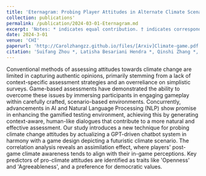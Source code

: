 ```yaml
---
title: 'Eternagram: Probing Player Attitudes in Alternate Climate Scenarios Through a ChatGPT-Driven Text Adventure'
collection: publications'
permalink: /publication/2024-03-01-Eternagram.md
excerpt: 'Notes: * indicates equal contribution. † indicates corresponding Author.'
date: 2024-3-01
venue: 'CHI'
paperurl: 'http://Carolzhangzz.github.io/files/[Arxiv]Climate-game.pdf'
citation: 'Suifang Zhou *, Latisha Besariani Hendra *, Qinshi Zhang *, Jussi Holopainen, RAY LC † (2024). <i>Conference Paper</i>.'
---
```



Conventional methods of assessing attitudes towards climate change are limited in capturing authentic opinions, primarily stemming from a lack of context-specific assessment strategies and an overreliance on simplistic surveys. Game-based assessments have demonstrated the ability to overcome these issues by immersing participants in engaging gameplay within carefully crafted, scenario-based environments. Concurrently, advancements in AI and Natural Language Processing (NLP) show promise in enhancing the gamified testing environment, achieving this by generating context-aware, human-like dialogues that contribute to a more natural and effective assessment. Our study introduces a new technique for probing climate change attitudes by actualizing a GPT-driven chatbot system in harmony with a game design depicting a futuristic climate scenario. The correlation analysis reveals an assimilation effect, where players' post-game climate awareness tends to align with their in-game perceptions. Key predictors of pro-climate attitudes are identified as traits like 'Openness' and 'Agreeableness', and a preference for democratic values.